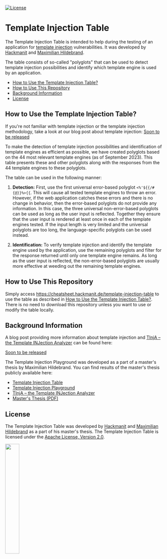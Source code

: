 [![License](https://img.shields.io/badge/License-Apache%202.0-blue.svg)](https://www.apache.org/licenses/LICENSE-2.0)

# Template Injection Table
The Template Injection Table is intended to help during the testing of an application for [template injection](#background-information) vulnerabilities. It was developed by [Hackmanit](https://hackmanit.de) and [Maximilian Hildebrand](https://www.github.com/m10x).

The table consists of so-called "polyglots" that can be used to detect template injection possibilities and identify which template engine is used by an application.

- [How to Use the Template Injection Table?](#how-to-use-the-template-injection-table)
- [How to Use This Repository](#how-to-use-this-repository)
- [Background Information](#background-information)
- [License](#license)


## How to Use the Template Injection Table?

If you're not familiar with template injection or the template injection methodology, take a look at our blog post about template injection: [Soon to be released](https://www.hackmanit.de/en/blog-en/)

To make the detection of template injection possibilities and identification of template engines as efficient as possible, we have created polyglots based on the 44 most relevant template engines (as of September 2023). This table presents these and other polyglots along with the responses from the 44 template engines to these polyglots.

The table can be used in the following manner:
1. **Detection:**
First, use the first universal error-based polyglot `<%'${{/#{@}}%>{{`. This will cause all tested template engines to throw an error. However, if the web application catches these errors and there is no change in behavior, then the error-based polyglots do not provide any information. In this case, the three universal non-error-based polyglots can be used as long as the user input is reflected. Together they ensure that the user input is rendered at least once in each of the template engines tested. If the input length is very limited and the universal polyglots are too long, the language-specific polyglots can be used instead.

3. **Identification:**
To verify template injection and identify the template engine used by the application, use the remaining polyglots and filter for the response returned until only one template engine remains. As long as the user input is reflected, the non-error-based polyglots are usually more effective at weeding out the remaining template engines.

## How to Use This Repository
Simply access https://cheatsheet.hackmanit.de/template-injection-table to use the table as described in [How to Use the Template Injection Table?](#how-to-use-the-template-injection-table).
There is no need to download this repository unless you want to use or modify the table locally.

## Background Information
A blog post providing more information about template injection and [TInjA – the Template INJection Analyzer](https://github.com/Hackmanit/TInjA) can be found here:

[Soon to be released](https://www.hackmanit.de/en/blog-en/)

The Template Injection Playground was developed as a part of a master's thesis by Maximilian Hildebrand.
You can find results of the master's thesis publicly available here:
- [Template Injection Table](https://github.com/Hackmanit/template-injection-table)
- [Template Injection Playground](https://github.com/Hackmanit/template-injection-playground)
- [TInjA – the Template INJection Analyzer](https://github.com/Hackmanit/TInjA)
- [Master's Thesis (PDF)](https://www.hackmanit.de/images/download/thesis/Improving-the-Detection-and-Identification-of-Template-Engines-for-Large-Scale-Template-Injection-Scanning-Maximilian-Hildebrand-Master-Thesis-Hackmanit.pdf)

## License
The Template Injection Table was developed by [Hackmanit](https://hackmanit.de) and [Maximilian Hildebrand](https://www.github.com/m10x) as a part of his master's thesis. The Template Injection Table is licensed under the [Apache License, Version 2.0](license.txt).

<a href="https://hackmanit.de"><img src="https://www.hackmanit.de/templates/hackmanit-v2/img/wbm_hackmanit.png" width="30%"></a>
